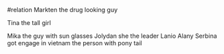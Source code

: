
#relation 
Markten  the drug looking guy 

Tina the tall girl 

Mika the guy with sun glasses
 Jolydan she the leader 
 Lanio 
Alany
Serbina got engage in vietnam the person with pony tail